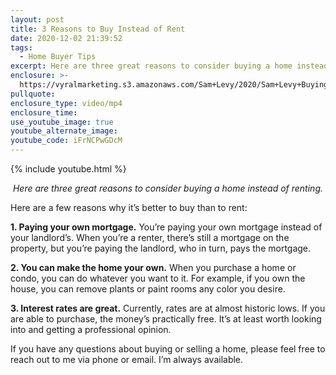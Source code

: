 ```yaml
---
layout: post
title: 3 Reasons to Buy Instead of Rent
date: 2020-12-02 21:39:52
tags:
  - Home Buyer Tips
excerpt: Here are three great reasons to consider buying a home instead of renting.
enclosure: >-
  https://vyralmarketing.s3.amazonaws.com/Sam+Levy/2020/Sam+Levy+Buying+vs+Renting.mp4
pullquote:
enclosure_type: video/mp4
enclosure_time:
use_youtube_image: true
youtube_alternate_image:
youtube_code: iFrNCPwGDcM
---
```


{% include youtube.html %}

<p style="text-align: center;"><em>Here are three great reasons to consider buying a home instead of renting.</em></p>

Here are a few reasons why it’s better to buy than to rent:

**1. Paying your own mortgage.** You’re paying your own mortgage instead of your landlord’s. When you’re a renter, there’s still a mortgage on the property, but you’re paying the landlord, who in turn, pays the mortgage.&nbsp;

**2. You can make the home your own.** When you purchase a home or condo, you can do whatever you want to it. For example, if you own the house, you can remove plants or paint rooms any color you desire.

**3. Interest rates are great.** Currently, rates are at almost historic lows. If you are able to purchase, the money’s practically free. It’s at least worth looking into and getting a professional opinion.&nbsp;

If you have any questions about buying or selling a home, please feel free to reach out to me via phone or email. I’m always available.
